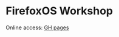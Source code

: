 FirefoxOS Workshop
=============

Online access: [GH pages](http://michalbe.github.io/fxos-workshop/)
